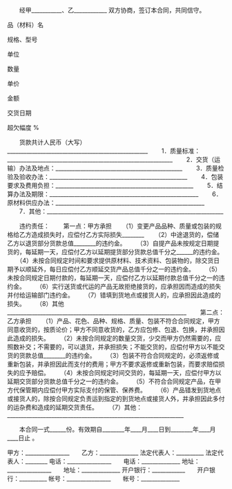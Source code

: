 
 


　　经甲___________、乙____________ 双方协商，签订本合同，共同信守。






 

  

   

品（材料）名


   

规格、型号


   

单位


   

数量


   

单价


   

金额


   

交货日期


   

超欠幅度
%



  

  

   

 




   

 




   

 




   

 




   

 




   

 




   

 




   

 




  

  

   

 




   

 




   

 




   

 




   

 




   

 




   

 




   

 




  

  

   

 




   

 




   

 




   

 




   

 




   

 




   

 




   

 




  

 







　　货款共计人民币（大写）___________________________________________________ 
　　1．质量标准：____________________________________________________________
　　2．交货（运输）办法及地点：______________________________________________
　　3．质量检验及验收办法：__________________________________________________
　　4．包装要求及费用负担：__________________________________________________
　　5．结算办法及期限：______________________________________________________
　　6．原材料供应办法：______________________________________________________
　　7．其他：________________________________________________________________


　　违约责任： 
　　第一点：甲方承担 
　　（1）变更产品品种、质量或包装的规格给乙方造成损失时，应偿付乙方实际损失________ 
　　（2）中途退货的，偿储乙方以退货部分货款总值________的违约金。 
　　（3）自提产品未按规定日期提货的，每延期一天，应偿付乙方以延期提货部分货款总值千分之______的违约金。 
　　（4）未按合同规定时间和要求提供原材料、技术资料、包装物的，除交货日期予以顺延外，每日应偿付乙方顺延交货产品总值千分之一的违约金。 
　　（5）未按合同规定日期付款的，每延期一天，应偿付乙方以延期付款总值千分之一的违约金。 
　　（6）实行送货或代运的产品无故拒绝接货的，应承担因而造成的损失并付给运输部门违约金。 
　　（7）错填到货地点或接货人的，应承担因此造成的损失。 
　　（8）其他_________________________________________________________________
　　第二点：乙方承担 
　　（1）产品、花色、品种、规格、质量、包装不符合合同规定，甲方同意收货的，按质论价；甲方不同意收货的，乙方应包修、包退、包换，并承担因此造成的损失。 
　　（2）未按合同规定的数量交货，少交而甲方仍然需要的，应照数补交；不需要的，可以退货，并承担损失；不能交货的，应偿付甲方以不能交货的货款总值________的违约金。 
　　（3）包装不符合合同规定的，必须返修或重新包装，并承担因此而支付的费用；甲方不要求返修或重新包装，而要求赔偿损失的应予赔偿。 
　　（4）未按合同规定时间交货的，每延期一天，应偿付甲方以延期交货部分货款总值千分之一的违约金。 
　　（5）不符合合同规定产品，在甲方代保管期内应偿付甲方实际支付的保管、保养费。 
　　（6）产品错发到货地点或接货人的，除按合同规定负责运到指定的到货地点或接货人外，并承担因此多付的运杂费和造成的延期交货责任。 
　　（7）其他：________________________________________________________________
 
　　本合同一式______份。有效期自________年____月____日到________年____月____日止 。


 


甲方：________________　　乙方：______________
法定代表人：__________    法定代表人：________
电话：________________　　电话：______________
地址：________________　　地址：______________
开户银行：____________　　开户银行：__________
帐号：________________　　帐号：______________
 


 

 
 
 
 
 
  


  
 

  


  


  
 
 
 
 

